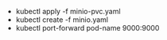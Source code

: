 - kubectl apply -f minio-pvc.yaml
- kubectl create -f minio.yaml
- kubectl port-forward pod-name 9000:9000

